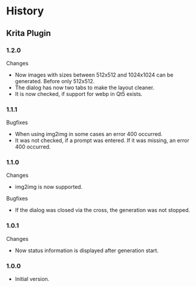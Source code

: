 # History
## Krita Plugin
### 1.2.0
Changes
- Now images with sizes between 512x512 and 1024x1024 can be generated. Before only 512x512.
- The dialog has now two tabs to make the layout cleaner.
- It is now checked, if support for webp in Qt5 exists.

### 1.1.1
Bugfixes
- When using img2img in some cases an error 400 occurred.
- It was not checked, if a prompt was entered. If it was missing, an error 400 occurred.

### 1.1.0
Changes
- img2img is now supported.

Bugfixes
- If the dialog was closed via the cross, the generation was not stopped.

### 1.0.1
Changes
- Now status information is displayed after generation start.

### 1.0.0
- Initial version.
